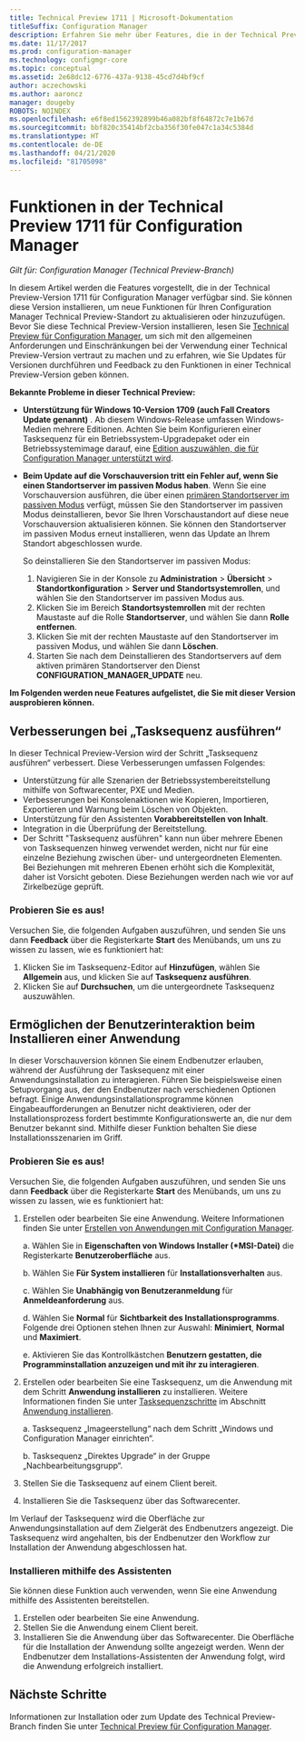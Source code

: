 ```yaml
---
title: Technical Preview 1711 | Microsoft-Dokumentation
titleSuffix: Configuration Manager
description: Erfahren Sie mehr über Features, die in der Technical Preview-Version 1711 für Configuration Manager zur Verfügung stehen.
ms.date: 11/17/2017
ms.prod: configuration-manager
ms.technology: configmgr-core
ms.topic: conceptual
ms.assetid: 2e68dc12-6776-437a-9138-45cd7d4bf9cf
author: aczechowski
ms.author: aaroncz
manager: dougeby
ROBOTS: NOINDEX
ms.openlocfilehash: e6f8ed1562392899b46a082bf8f64872c7e1b67d
ms.sourcegitcommit: bbf820c35414bf2cba356f30fe047c1a34c5384d
ms.translationtype: HT
ms.contentlocale: de-DE
ms.lasthandoff: 04/21/2020
ms.locfileid: "81705098"
---
```

# <a name="capabilities-in-technical-preview-1711-for-configuration-manager"></a>Funktionen in der Technical Preview 1711 für Configuration Manager

*Gilt für: Configuration Manager (Technical Preview-Branch)*

In diesem Artikel werden die Features vorgestellt, die in der Technical Preview-Version 1711 für Configuration Manager verfügbar sind. Sie können diese Version installieren, um neue Funktionen für Ihren Configuration Manager Technical Preview-Standort zu aktualisieren oder hinzuzufügen. Bevor Sie diese Technical Preview-Version installieren, lesen Sie [Technical Preview für Configuration Manager](../../core/get-started/technical-preview.md), um sich mit den allgemeinen Anforderungen und Einschränkungen bei der Verwendung einer Technical Preview-Version vertraut zu machen und zu erfahren, wie Sie Updates für Versionen durchführen und Feedback zu den Funktionen in einer Technical Preview-Version geben können.     


<!--  Known Issues Template   
**Known Issues in this Technical Preview:**
-   **Issue Name**. Details
    Workaround details.
-->
**Bekannte Probleme in dieser Technical Preview:**
- **Unterstützung für Windows 10-Version 1709 (auch Fall Creators Update genannt)** .  Ab diesem Windows-Release umfassen Windows-Medien mehrere Editionen. Achten Sie beim Konfigurieren einer Tasksequenz für ein Betriebssystem-Upgradepaket oder ein Betriebssystemimage darauf, eine [Edition auszuwählen, die für Configuration Manager unterstützt wird](../plan-design/configs/support-for-windows-10.md#windows-10-as-a-client).
- **Beim Update auf die Vorschauversion tritt ein Fehler auf, wenn Sie einen Standortserver im passiven Modus haben**. Wenn Sie eine Vorschauversion ausführen, die über einen [primären Standortserver im passiven Modus](capabilities-in-technical-preview-1706.md#site-server-role-high-availability) verfügt, müssen Sie den Standortserver im passiven Modus deinstallieren, bevor Sie Ihren Vorschaustandort auf diese neue Vorschauversion aktualisieren können. Sie können den Standortserver im passiven Modus erneut installieren, wenn das Update an Ihrem Standort abgeschlossen wurde.

  So deinstallieren Sie den Standortserver im passiven Modus:
  1. Navigieren Sie in der Konsole zu **Administration** > **Übersicht** > **Standortkonfiguration** > **Server und Standortsystemrollen**, und wählen Sie den Standortserver im passiven Modus aus.
  2. Klicken Sie im Bereich **Standortsystemrollen** mit der rechten Maustaste auf die Rolle **Standortserver**, und wählen Sie dann **Rolle entfernen**.
  3. Klicken Sie mit der rechten Maustaste auf den Standortserver im passiven Modus, und wählen Sie dann **Löschen**.
  4. Starten Sie nach dem Deinstallieren des Standortservers auf dem aktiven primären Standortserver den Dienst **CONFIGURATION_MANAGER_UPDATE** neu.

**Im Folgenden werden neue Features aufgelistet, die Sie mit dieser Version ausprobieren können.**  

<!--  Section Template
##  FEATURE
### Procedure 1
### Try it out!  
 Try to complete the following tasks and then send us **Feedback** from the **Home** tab of the Ribbon to let us know how it worked:
 -  Task 1
 -  Task 2              
-->

## <a name="improvements-to-run-task-sequence"></a>Verbesserungen bei „Tasksequenz ausführen“
<!-- 1261338 -->

In dieser Technical Preview-Version wird der Schritt „Tasksequenz ausführen“ verbessert. Diese Verbesserungen umfassen Folgendes:

- Unterstützung für alle Szenarien der Betriebssystembereitstellung mithilfe von Softwarecenter, PXE und Medien.
- Verbesserungen bei Konsolenaktionen wie Kopieren, Importieren, Exportieren und Warnung beim Löschen von Objekten.
- Unterstützung für den Assistenten **Vorabbereitstellen von Inhalt**.
- Integration in die Überprüfung der Bereitstellung.
- Der Schritt "Tasksequenz ausführen" kann nun über mehrere Ebenen von Tasksequenzen hinweg verwendet werden, nicht nur für eine einzelne Beziehung zwischen über- und untergeordneten Elementen. Bei Beziehungen mit mehreren Ebenen erhöht sich die Komplexität, daher ist Vorsicht geboten. Diese Beziehungen werden nach wie vor auf Zirkelbezüge geprüft.

### <a name="try-it-out"></a>Probieren Sie es aus!  

Versuchen Sie, die folgenden Aufgaben auszuführen, und senden Sie uns dann **Feedback** über die Registerkarte **Start** des Menübands, um uns zu wissen zu lassen, wie es funktioniert hat:

1. Klicken Sie im Tasksequenz-Editor auf **Hinzufügen**, wählen Sie **Allgemein** aus, und klicken Sie auf **Tasksequenz ausführen**.
2. Klicken Sie auf **Durchsuchen**, um die untergeordnete Tasksequenz auszuwählen.

## <a name="allow-user-interaction-when-installing-an-application----1356976---"></a>Ermöglichen der Benutzerinteraktion beim Installieren einer Anwendung <!-- 1356976 -->

In dieser Vorschauversion können Sie einem Endbenutzer erlauben, während der Ausführung der Tasksequenz mit einer Anwendungsinstallation zu interagieren. Führen Sie beispielsweise einen Setupvorgang aus, der den Endbenutzer nach verschiedenen Optionen befragt. Einige Anwendungsinstallationsprogramme können Eingabeaufforderungen an Benutzer nicht deaktivieren, oder der Installationsprozess fordert bestimmte Konfigurationswerte an, die nur dem Benutzer bekannt sind. Mithilfe dieser Funktion behalten Sie diese Installationsszenarien im Griff.

### <a name="try-it-out"></a>Probieren Sie es aus!

Versuchen Sie, die folgenden Aufgaben auszuführen, und senden Sie uns dann **Feedback** über die Registerkarte **Start** des Menübands, um uns zu wissen zu lassen, wie es funktioniert hat:

1.  Erstellen oder bearbeiten Sie eine Anwendung. Weitere Informationen finden Sie unter [Erstellen von Anwendungen mit Configuration Manager](../../apps/deploy-use/create-applications.md).

    a. Wählen Sie in **Eigenschaften von Windows Installer (\*MSI-Datei)** die Registerkarte **Benutzeroberfläche** aus.

    b. Wählen Sie **Für System installieren** für **Installationsverhalten** aus.

    c. Wählen Sie **Unabhängig von Benutzeranmeldung** für **Anmeldeanforderung** aus.

    d. Wählen Sie **Normal** für **Sichtbarkeit des Installationsprogramms**. Folgende drei Optionen stehen Ihnen zur Auswahl: **Minimiert**, **Normal** und **Maximiert**.

    e. Aktivieren Sie das Kontrollkästchen **Benutzern gestatten, die Programminstallation anzuzeigen und mit ihr zu interagieren**.

2.  Erstellen oder bearbeiten Sie eine Tasksequenz, um die Anwendung mit dem Schritt **Anwendung installieren** zu installieren. Weitere Informationen finden Sie unter [Tasksequenzschritte](../../osd/understand/task-sequence-steps.md) im Abschnitt [Anwendung installieren](../../osd/understand/task-sequence-steps.md#BKMK_InstallApplication).

    a. Tasksequenz „Imageerstellung“ nach dem Schritt „Windows und Configuration Manager einrichten“.

    b. Tasksequenz „Direktes Upgrade“ in der Gruppe „Nachbearbeitungsgrupp“.

3.  Stellen Sie die Tasksequenz auf einem Client bereit.
4.  Installieren Sie die Tasksequenz über das Softwarecenter.

Im Verlauf der Tasksequenz wird die Oberfläche zur Anwendungsinstallation auf dem Zielgerät des Endbenutzers angezeigt. Die Tasksequenz wird angehalten, bis der Endbenutzer den Workflow zur Installation der Anwendung abgeschlossen hat.

### <a name="install-using-the-wizard"></a>Installieren mithilfe des Assistenten

Sie können diese Funktion auch verwenden, wenn Sie eine Anwendung mithilfe des Assistenten bereitstellen.

1. Erstellen oder bearbeiten Sie eine Anwendung.
2. Stellen Sie die Anwendung einem Client bereit.
3. Installieren Sie die Anwendung über das Softwarecenter. Die Oberfläche für die Installation der Anwendung sollte angezeigt werden. Wenn der Endbenutzer dem Installations-Assistenten der Anwendung folgt, wird die Anwendung erfolgreich installiert.




<!-- When we have another H2 in this topic, Add this Next Steps section back in.  -->

## <a name="next-steps"></a>Nächste Schritte
Informationen zur Installation oder zum Update des Technical Preview-Branch finden Sie unter [Technical Preview für Configuration Manager](technical-preview.md).    
